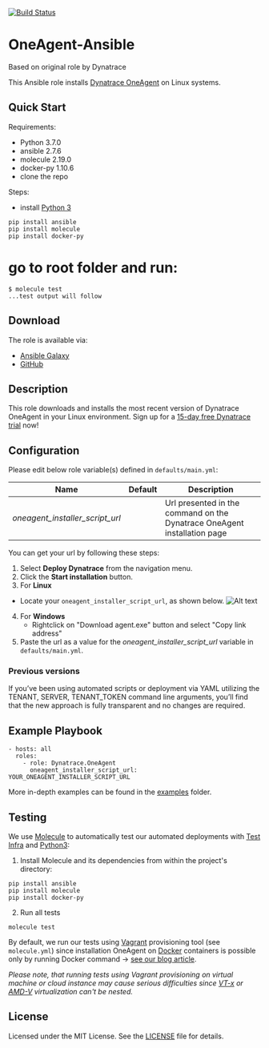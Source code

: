 [![Build Status](https://travis-ci.org/redoceantechnology/Dynatrace-OneAgent-Ansible.svg?branch=master)](https://travis-ci.org/redoceantechnology/Dynatrace-OneAgent-Ansible)

# OneAgent-Ansible
Based on original role by Dynatrace

This Ansible role installs [Dynatrace OneAgent](http://www.dynatrace.com) on Linux systems.

## Quick Start
Requirements:
- Python 3.7.0
- ansible 2.7.6
- molecule 2.19.0
- docker-py 1.10.6
- clone the repo

Steps:
- install [Python 3](https://www.python.org/downloads/)
```
pip install ansible
pip install molecule
pip install docker-py
```

# go to root folder and run:
```
$ molecule test
...test output will follow
```

## Download

The role is available via:

- [Ansible Galaxy](https://galaxy.ansible.com/Dynatrace/OneAgent)
- [GitHub](https://github.com/dynatrace/Dynatrace-OneAgent-Ansible)

## Description

This role downloads and installs the most recent version of Dynatrace OneAgent in your Linux environment. Sign up for a [15-day free Dynatrace trial](https://www.dynatrace.com/trial/?vehicle_name=https://github.com/Dynatrace/Dynatrace-OneAgent-Ansible/) now!

## Configuration

Please edit below role variable(s) defined in ```defaults/main.yml```:

| Name                                   | Default            | Description
|----------------------------------------|--------------------|------------
| *oneagent_installer_script_url*        |                    | Url presented in the command on the Dynatrace OneAgent installation page

You can get your url by following these steps:

1. Select **Deploy Dynatrace** from the navigation menu.
2. Click the **Start installation** button.
3.  For **Linux**
   - Locate your `oneagent_installer_script_url`, as shown below.
   ![Alt text](https://raw.githubusercontent.com/Dynatrace/Dynatrace-OneAgent-Ansible/images/url_script_screenshot.png)
4. For **Windows**
    - Rightclick on "Download agent.exe" button and select "Copy link address"
5. Paste the url as a value for the *oneagent_installer_script_url* variable in `defaults/main.yml`.

### Previous versions

If you’ve been using automated scripts or deployment via YAML utilizing the TENANT, SERVER, TENANT_TOKEN command line arguments, you’ll find that the new approach is fully transparent and no changes are required.

## Example Playbook

```
- hosts: all
  roles:
    - role: Dynatrace.OneAgent
      oneagent_installer_script_url: YOUR_ONEAGENT_INSTALLER_SCRIPT_URL
```

More in-depth examples can be found in the [examples](https://github.com/Dynatrace/Dynatrace-OneAgent-Ansible/tree/master/examples) folder.

## Testing

We use [Molecule](https://molecule.readthedocs.io/en/latest/) to automatically test our automated deployments with [Test Infra](https://testinfra.readthedocs.io/en/latest/) and [Python3](https://docs.python.org/3/):

1) Install Molecule and its dependencies from within the project's directory:

```
pip install ansible
pip install molecule
pip install docker-py
```

2) Run all tests

```
molecule test
```

By default, we run our tests using [Vagrant](https://www.vagrantup.com/) provisioning tool (see `molecule.yml`) since installation OneAgent on [Docker](https://www.docker.com/) containers is possible only by running Docker command -> [see our blog article](https://www.dynatrace.com/blog/new-docker-image-leverages-bootstrapper-download-oneagent-installer/).

*Please note, that running tests using Vagrant provisioning on virtual machine or cloud instance may cause serious difficulties since [VT-x](https://en.wikipedia.org/wiki/X86_virtualization#Intel_virtualization_.28VT-x.29) or [AMD-V](https://en.wikipedia.org/wiki/X86_virtualization#AMD_virtualization_.28AMD-V.29) virtualization can't be nested.*

## License

Licensed under the MIT License. See the [LICENSE](https://github.com/dynatrace/Dynatrace-OneAgent-Ansible/blob/master/LICENSE) file for details.
